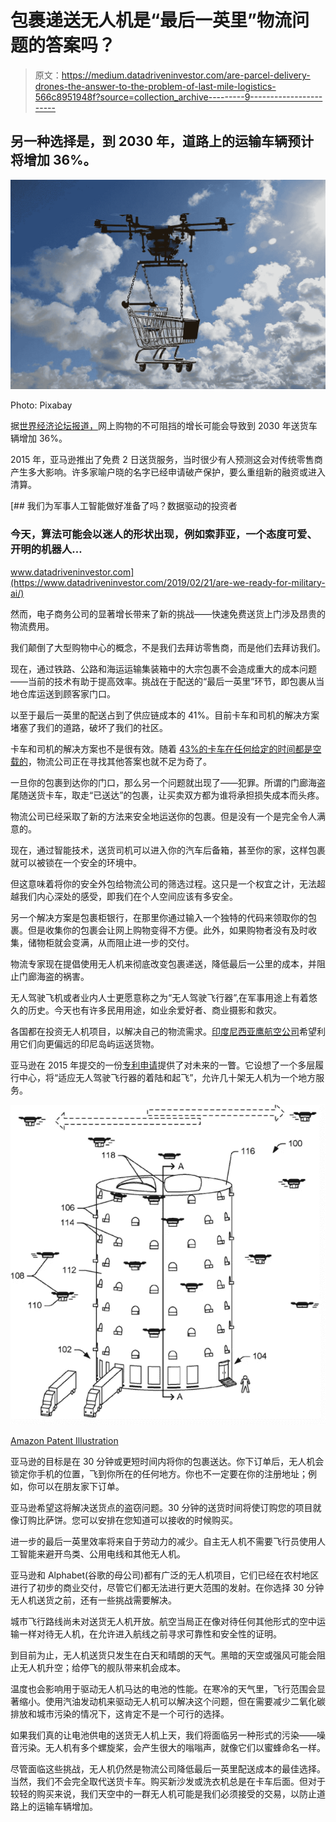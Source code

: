 # 包裹递送无人机是“最后一英里”物流问题的答案吗？

> 原文：<https://medium.datadriveninvestor.com/are-parcel-delivery-drones-the-answer-to-the-problem-of-last-mile-logistics-566c8951948f?source=collection_archive---------9----------------------->

## 另一种选择是，到 2030 年，道路上的运输车辆预计将增加 36%。

![](img/09128f507cb892022883fc5dca6a8234.png)

Photo: Pixabay

据[世界经济论坛报道，](https://www.weforum.org/reports/the-future-of-the-last-mile-ecosystem)网上购物的不可阻挡的增长可能会导致到 2030 年送货车辆增加 36%。

2015 年，亚马逊推出了免费 2 日送货服务，当时很少有人预测这会对传统零售商产生多大影响。许多家喻户晓的名字已经申请破产保护，要么重组新的融资或进入清算。

[](https://www.datadriveninvestor.com/2019/02/21/are-we-ready-for-military-ai/) [## 我们为军事人工智能做好准备了吗？数据驱动的投资者

### 今天，算法可能会以迷人的形状出现，例如索菲亚，一个态度可爱、开明的机器人…

www.datadriveninvestor.com](https://www.datadriveninvestor.com/2019/02/21/are-we-ready-for-military-ai/) 

然而，电子商务公司的显著增长带来了新的挑战——快速免费送货上门涉及昂贵的物流费用。

我们颠倒了大型购物中心的概念，不是我们去拜访零售商，而是他们去拜访我们。

现在，通过铁路、公路和海运运输集装箱中的大宗包裹不会造成重大的成本问题——当前的技术有助于提高效率。挑战在于配送的“最后一英里”环节，即包裹从当地仓库运送到顾客家门口。

以至于最后一英里的配送占到了供应链成本的 41%。目前卡车和司机的解决方案堵塞了我们的道路，破坏了我们的社区。

卡车和司机的解决方案也不是很有效。随着 [43%的卡车在任何给定的时间都是空载的](https://www.code-n.org/blog/43-trucks-streets-empty-want-change-interview-logistics-startup-transmetrics/)，物流公司正在寻找其他答案也就不足为奇了。

一旦你的包裹到达你的门口，那么另一个问题就出现了——犯罪。所谓的门廊海盗尾随送货卡车，取走“已送达”的包裹，让买卖双方都为谁将承担损失成本而头疼。

物流公司已经采取了新的方法来安全地运送你的包裹。但是没有一个是完全令人满意的。

现在，通过智能技术，送货司机可以进入你的汽车后备箱，甚至你的家，这样包裹就可以被锁在一个安全的环境中。

但这意味着将你的安全外包给物流公司的筛选过程。这只是一个权宜之计，无法超越我们内心深处的感受，即我们在个人空间应该有多安全。

另一个解决方案是包裹柜银行，在那里你通过输入一个独特的代码来领取你的包裹。但是收集你的包裹会让网上购物变得不方便。此外，如果购物者没有及时收集，储物柜就会变满，从而阻止进一步的交付。

物流专家现在提倡使用无人机来彻底改变包裹递送，降低最后一公里的成本，并阻止门廊海盗的祸害。

无人驾驶飞机或者业内人士更愿意称之为“无人驾驶飞行器”,在军事用途上有着悠久的历史。今天也有许多民用用途，如业余爱好者、商业摄影和救灾。

各国都在投资无人机项目，以解决自己的物流需求。[印度尼西亚鹰航空公司](https://www.aircargonews.net/airlines/garuda-indonesia-plans-to-launch-drone-network/)希望利用它们向更偏远的印尼岛屿运送货物。

亚马逊在 2015 年提交的一份[专利申请](https://patents.google.com/patent/US9777502B2/en)提供了对未来的一瞥。它设想了一个多层履行中心，将“适应无人驾驶飞行器的着陆和起飞”，允许几十架无人机为一个地方服务。

![](img/96af6f36963ae18ab97b430b102cb8b8.png)

[Amazon Patent Illustration](https://patents.google.com/patent/US9777502B2/en)

亚马逊的目标是在 30 分钟或更短时间内将你的包裹送达。你下订单后，无人机会锁定你手机的位置，飞到你所在的任何地方。你也不一定要在你的注册地址；例如，你可以在朋友家下订单。

亚马逊希望这将解决送货点的盗窃问题。30 分钟的送货时间将使订购您的项目就像订购比萨饼。您可以安排在您知道可以接收的时候购买。

进一步的最后一英里效率将来自于劳动力的减少。自主无人机不需要飞行员使用人工智能来避开鸟类、公用电线和其他无人机。

亚马逊和 Alphabet(谷歌的母公司)都有广泛的无人机项目，它们已经在农村地区进行了初步的商业交付，尽管它们都无法进行更大范围的发射。在你选择 30 分钟无人机送货之前，还有一些挑战需要解决。

城市飞行路线尚未对送货无人机开放。航空当局正在像对待任何其他形式的空中运输一样对待无人机，在允许进入航线之前寻求可靠性和安全性的证明。

到目前为止，无人机送货只发生在白天和晴朗的天气。黑暗的天空或强风可能会阻止无人机升空；给停飞的舰队带来机会成本。

温度也会影响用于驱动无人机马达的电池的性能。在寒冷的天气里，飞行范围会显著缩小。使用汽油发动机来驱动无人机可以解决这个问题，但在需要减少二氧化碳排放和城市污染的情况下，这肯定不是一个可行的选择。

如果我们真的让电池供电的送货无人机上天，我们将面临另一种形式的污染——噪音污染。无人机有多个螺旋桨，会产生很大的嗡嗡声，就像它们以蜜蜂命名一样。

尽管面临这些挑战，无人机仍然是物流公司降低最后一英里配送成本的最佳选择。当然，我们不会完全取代送货卡车。购买新沙发或洗衣机总是在卡车后面。但对于较轻的购买来说，我们天空中的一群无人机可能是我们必须接受的交易，以防止道路上的运输车辆增加。